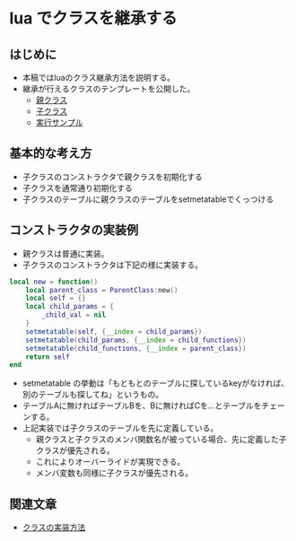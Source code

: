 # lua でクラスを継承する

## はじめに

* 本稿ではluaのクラス継承方法を説明する。
* 継承が行えるクラスのテンプレートを公開した。
	* [親クラス](./parent_class.lua)
	* [子クラス](./child_class.lua)
	* [実行サンプル](./test.lua)

## 基本的な考え方

* 子クラスのコンストラクタで親クラスを初期化する
* 子クラスを通常通り初期化する
* 子クラスのテーブルに親クラスのテーブルをsetmetatableでくっつける

## コンストラクタの実装例

* 親クラスは普通に実装。
* 子クラスのコンストラクタは下記の様に実装する。

```lua
local new = function()
	local parent_class = ParentClass:new()
	local self = {}
	local child_params = {
		_child_val = nil
	}
	setmetatable(self, {__index = child_params})
	setmetatable(child_params, {__index = child_functions})
	setmetatable(child_functions, {__index = parent_class})
	return self
end
```

* setmetatable の挙動は「もともとのテーブルに探しているkeyがなければ、別のテーブルも探してね」というもの。
* テーブルAに無ければテーブルBを、Bに無ければCを...とテーブルをチェーンする。
* 上記実装では子クラスのテーブルを先に定義している。
	* 親クラスと子クラスのメンバ関数名が被っている場合、先に定義した子クラスが優先される。
	* これによりオーバーライドが実現できる。
	* メンバ変数も同様に子クラスが優先される。

## 関連文章

* [クラスの実装方法](../how_to_make_class/)
